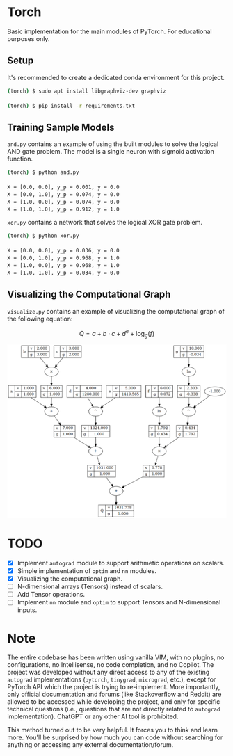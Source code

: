 # Torch

Basic implementation for the main modules of PyTorch. For educational purposes only. 

## Setup

It's recommended to create a dedicated conda environment for this project.

```bash
(torch) $ sudo apt install libgraphviz-dev graphviz

(torch) $ pip install -r requirements.txt
```

## Training Sample Models

`and.py` contains an example of using the built modules to solve the logical AND gate problem. The model is a single neuron with sigmoid activation function.

```bash
(torch) $ python and.py

X = [0.0, 0.0], y_p = 0.001, y = 0.0
X = [0.0, 1.0], y_p = 0.074, y = 0.0
X = [1.0, 0.0], y_p = 0.074, y = 0.0
X = [1.0, 1.0], y_p = 0.912, y = 1.0

```

`xor.py` contains a network that solves the logical XOR gate problem.

```bash
(torch) $ python xor.py

X = [0.0, 0.0], y_p = 0.036, y = 0.0
X = [0.0, 1.0], y_p = 0.968, y = 1.0
X = [1.0, 0.0], y_p = 0.968, y = 1.0
X = [1.0, 1.0], y_p = 0.034, y = 0.0

```

## Visualizing the Computational Graph

`visualize.py` contains an example of visualizing the computational graph of the following equation:

$$Q = a + b \cdot c + d ^ e + \log_{g}(f)$$

![Computational Graph](graph.png)

# TODO

- [x] Implement `autograd` module to support arithmetic operations on scalars.
- [x] Simple implementation of `optim` and `nn` modules.
- [x] Visualizing the computational graph.
- [ ] N-dimensional arrays (Tensors) instead of scalars.
- [ ] Add Tensor operations.
- [ ] Implement `nn` module and `optim` to support Tensors and N-dimensional inputs.

# Note

The entire codebase has been written using vanilla VIM, with no plugins, no configurations, no Intellisense, no code completion, and no Copilot. The project was developed without any direct access to any of the existing `autograd` implementations (`pytorch`, `tinygrad`, `micrograd`, etc.), except for PyTorch API which the project is trying to re-implement. More importantly, only official documentation and forums (like Stackoverflow and Reddit) are allowed to be accessed while developing the project, and only for specific technical questions (i.e., questions that are not directly related to `autograd` implementation). ChatGPT or any other AI tool is prohibited.

This method turned out to be very helpful. It forces you to think and learn more. You'll be surprised by how much you can code without searching for anything or accessing any external documentation/forum.
